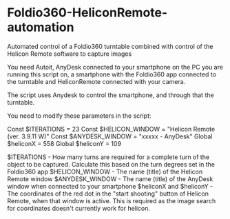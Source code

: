 # Foldio360-HeliconRemote-automation
Automated control of a Foldio360 turntable combined with control of the Helicon Remote software to capture images

You need Autoit, AnyDesk connected to your smartphone on the PC you are running this script on, a smartphone with the Foldio360 app connected to the turntable and HeliconRemote connected with your camera.

The script uses Anydesk to control the smartphone, and through that the turntable. 

You need to modify these parameters in the script:

Const $ITERATIONS = 23
Const $HELICON_WINDOW = "Helicon Remote (ver. 3.9.11 W)"
Const $ANYDESK_WINDOW = "xxxxx - AnyDesk"
Global $heliconX = 558
Global $heliconY = 109


$ITERATIONS - How many turns are required for a complete turn of the object to be captured. Calculate this based on the turn degrees set in the Foldio360 app
$HELICON_WINDOW - The name (title) of the Helicon Remote window
$ANYDESK_WINDOW - The name (title) of the AnyDesk window when connected to your smartphone
$heliconX and $heliconY - The coordinates of the red dot in the "start shooting" button of Helicon Remote, when that window is active. This is required as the image search for coordinates doesn't currently work for helicon.
